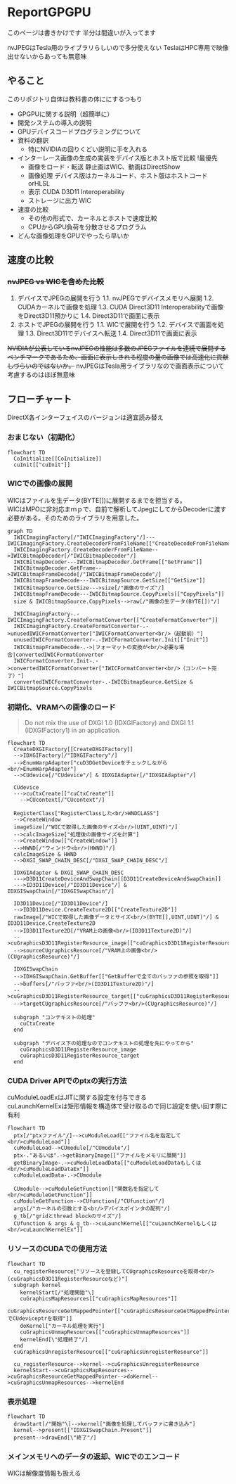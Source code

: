 # ReportGPGPU

このページは書きかけです
半分は間違いが入ってます

nvJPEGはTesla用のライブラリらしいので多分使えない
TeslaはHPC専用で映像出せないからあっても無意味

## やること

このリポジトリ自体は教科書の体ににするつもり

+ GPGPUに関する説明（超簡単に）
+ 開発システムの導入の説明
+ GPUデバイスコードプログラミングについて
+ 資料の翻訳
  + 特にNVIDIAの回りくどい説明に手を入れる
+ インターレース画像の生成の実装をデバイス版とホスト版で比較 !最優先
  + 画像をロード・転送
  静止画はWIC、動画はDirectShow
  + 画像処理
  デバイス版はカーネルコード、ホスト版はホストコードorHLSL
  + 表示
  CUDA D3D11 Interoperability
  + ストレージに出力
  WIC
+ 速度の比較
  + その他の形式で、カーネルとホストで速度比較
  + CPUからGPU負荷を分散させるプログラム
+ どんな画像処理をGPUでやったら早いか

## 速度の比較

### ~~nvJPEG vs WICを含めた比較~~

1. デバイスでJPEGの展開を行う
  1.1. nvJPEGでデバイスメモリへ展開
  1.2. CUDAカーネルで画像を処理
  1.3. CUDA Direct3D11 Interoperabilityで画像をDirect3D11預かりに
  1.4. Direct3D11で画面に表示
2. ホストでJPEGの展開を行う
  1.1. WICで展開を行う
  1.2. デバイスで画面を処理
  1.3. Direct3D11でデバイスへ転送
  1.4. Direct3D11で画面に表示

~~NVIDIAが公表しているnvJPEGの性能は多数のJPEGファイルを連続で展開するベンチマークであるため、画面に表示しきれる程度の量の画像では高速化に貢献しづらいのではないか。~~
nvJPEGはTesla用ライブラリなので画面表示について考慮するのはほぼ無意味

## フローチャート

DirectX各インターフェイスのバージョンは適宜読み替え

### おまじない（初期化）

```mermaid
flowchart TD
  CoInitialize[[CoInitialize]]
  cuInit[["cuInit"]]
```

### WICでの画像の展開

WICはファイルを生データ(BYTE\[\])に展開するまでを担当する。<br/>
WICはMPOに非対応まｍｐで、自前で解析してJpegにしてからDecoderに渡す必要がある。そのためのライブラリを用意した。

```mermaid
graph TD
  IWICImagingFactory[/"IWICImagingFactory"/]---IWICImagingFactory.CreateDecoderFromFileName[["CreateDecodeFromFileName"]]
  IWICImagingFactory.CreateDecoderFromFileName-->IWICBitmapDecoder[/"IWICBitmapDecoder"/]
  IWICBitmapDecoder---IWICBitmapDecoder.GetFrame[["GetFrame"]]
  IWICBitmapDecoder.GetFrame-->IWICBitmapFrameDecode[/"IWICBitmapFrameDecode"/]
  IWICBitmapFrameDecode---IWICBitmapSource.GetSize[["GetSize"]]
  IWICBitmapSource.GetSize--->size[/"画像のサイズ"/]
  IWICBitmapFrameDecode---IWICBitmapSource.CopyPixels[["CopyPixels"]]
  size & IWICBitmapSource.CopyPixels-->raw[/"画像の生データ(BYTE[])"/]
  
  IWICImagingFactory-.-IWICImagingFactory.CreateFormatConverter[["CreateFormatConverter"]]
  IWICImagingFactory.CreateFormatConverter-.->unusedIWICFormatConverter["IWICFormatConverter<br/>（起動前）"]
  unusedIWICFormatConverter-.-IWICFormatConverter.Init[["Init"]]
  IWICBitmapFrameDecode-.->|フォーマットの変換が<br/>必要な場合|convertedIWICFormatConverter
  IWICFormatConverter.Init-.->convertedIWICFormatConverter["IWICFormatConverter<br/>（コンバート完了）"]
  convertedIWICFormatConverter-.-IWICBitmapSource.GetSize & IWICBitmapSource.CopyPixels
```

### 初期化、VRAMへの画像のロード

> Do not mix the use of DXGI 1.0 (IDXGIFactory) and DXGI 1.1 (IDXGIFactory1) in an application.

```mermaid
flowchart TD
  CreateDXGIFactory[[CreateDXGIFactory]]
  -->IDXGIFactory[/"IDXGIFactory"/]
  -->EnumWarpAdapter["cuD3DGetDeviceをチェックしながら<br/>EnumWarpAdapter"]
  -->CUdevice[/"CUdevice"/] & IDXGIAdapter[/"IDXGIAdapter"/]

  CUdevice
  --->cuCtxCreate[["cuCtxCreate"]]
    -->CUcontext[/"CUcontext"/]

  RegisterClass["RegisterClassした<br/>WNDCLASS"]
  -->CreateWindow
  imageSize[/"WICで取得した画像のサイズ<br/>(UINT,UINT)"/]
  -->calcImageSize["処理後の画像サイズを計算"]
  -->CreateWindow[["CreateWindow"]]
  -->HWND[/"ウィンドウ<br/>(HWND)"/]
  calcImageSize & HWND
  -->DXGI_SWAP_CHAIN_DESC[/"DXGI_SWAP_CHAIN_DESC"/]

  IDXGIAdapter & DXGI_SWAP_CHAIN_DESC
  --->D3D11CreateDeviceAndSwapChain[[D3D11CreateDeviceAndSwapChain]]
  --->ID3D11Device[/"ID3D11Device"/] & IDXGISwapChain[/"IDXGISwapChain"/]

  ID3D11Device[/"ID3D11Device"/]
  -->ID3D11Device.CreateTexture2D[["CreateTexture2D"]]
  rawImage[/"WICで取得した画像データとサイズ<br/>(BYTE[],UINT,UINT)"/] & ID3D11Device.CreateTexture2D
  -->ID3D11Texture2D[/"VRAM上の画像<br/>(ID3D11Texture2D)"/]
  -->cuGraphicsD3D11RegisterResource_image[["cuGraphicsD3D11RegisterResource"]]
  -->sourceCUgraphicsResource[/"VRAM上の画像<br/>(CUgraphicsResource)"/]

  IDXGISwapChain
  -->IDXGISwapChain.GetBuffer[["GetBufferで全てのバッファの参照を取得"]]
  -->buffers[/"バッファ<br/>(ID3D11Texture2D)"/]
  -->cuGraphicsD3D11RegisterResource_target[["cuGraphicsD3D11RegisterResource"]]
  -->targetCUgraphicsResource[/"バッファ<br/>(CUgraphicsResource)"/]

  subgraph "コンテキストの処理"
    cuCtxCreate
  end

  subgraph "デバイス下の処理なのでコンテキストの処理を先にやってから" 
    cuGraphicsD3D11RegisterResource_image
    cuGraphicsD3D11RegisterResource_target
  end
```

### CUDA Driver APIでのptxの実行方法

cuModuleLoadExはJITに関する設定を付与できる<br/>
cuLaunchKernelExは矩形情報を構造体で受け取るので同じ設定を使い回す際に有利

```mermaid
flowchart TD
  ptx[/"ptxファイル"/]-->cuModuleLoad[["ファイル名を指定して<br/>cuModuleLoad"]]
  cuModuleLoad-->CUmodule[/"CUmodule"/]
  ptx-."あるいは".->getBinaryImage[["ファイルをメモリに展開"]]
  getBinaryImage-.->cuModuleLoadData[["cuModuleLoadDataもしくは<br/>cuModuleLoadDataEx"]]
  cuModuleLoadData-.->CUmodule

  CUmodule-->cuModuleGetFunction[["関数名を指定して<br/>cuModuleGetFunction"]]
  cuModuleGetFunction-->CUfunction[/"CUfunction"/]
  args[/"カーネルの引数とする<br/>デバイスポインタの配列"/]
  g_tb[/"gridとthread blockのサイズ"/]
  CUfunction & args & g_tb-->cuLaunchKernel[["cuLaunchKernelもしくは<br/>cuLaunchKernelEx"]]
```

### リソースのCUDAでの使用方法

```mermaid
flowchart TD
  cu_registerResource["リソースを登録してCUgraphicsResourceを取得<br/>(cuGraphicsD3D11RegisterResourceなど)"]
  subgraph kernel
    kernelStart[/"処理開始"\]
    cuGraphicsMapResources[["cuGraphicsMapResources"]]
    cuGraphicsResourceGetMappedPointer[["cuGraphicsResourceGetMappedPointerでCUdeviceptrを取得"]]
    doKernel["カーネル処理を実行"]
    cuGraphicsUnmapResources[["cuGraphicsUnmapResources"]]
    kernelEnd[\"処理終了"/]
  end
  cuGraphicsUnregisterResource[["cuGraphicsUnregisterResource"]]
  
  cu_registerResource-->kernel-->cuGraphicsUnregisterResource
  kernelStart-->cuGraphicsMapResources-->cuGraphicsResourceGetMappedPointer-->doKernel-->cuGraphicsUnmapResources-->kernelEnd
```

### 表示処理

```mermaid
flowchart TD
  drawStart[/"開始"\]-->kernel["画像を処理してバッファに書き込み"]
  kernel-->present[["IDXGISwapChain.Present"]]
  present-->drawEnd[\"終了"/]
```

### メインメモリへのデータの返却、WICでのエンコード

WICは解像度情報も扱える
